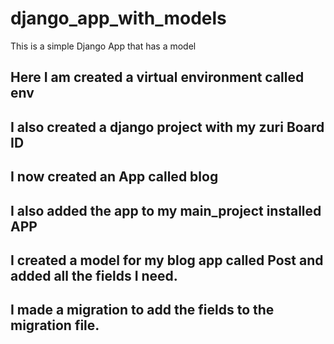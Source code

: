 # django_app_with_models

This is a simple Django App that has a model

## Here I am created a virtual environment called env

## I also created a django project with my zuri Board ID

## I now created an App called blog

## I also added the app to my main_project installed APP

## I created a model for my blog app called Post and added all the fields I need.

## I made a migration to add the fields to the migration file.
